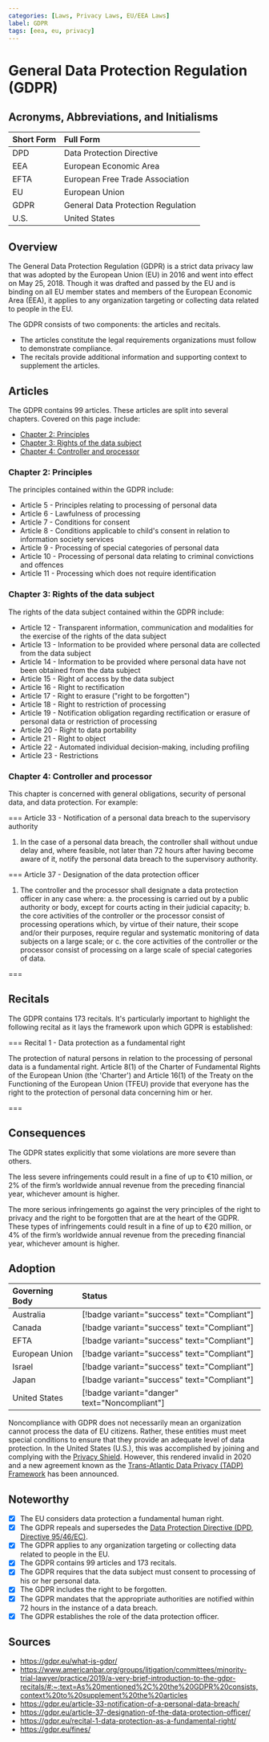 ```yaml
---
categories: [Laws, Privacy Laws, EU/EEA Laws]
label: GDPR
tags: [eea, eu, privacy]
---
```


# General Data Protection Regulation (GDPR)

## Acronyms, Abbreviations, and Initialisms

Short Form | Full Form
:--- | :---
DPD | Data Protection Directive
EEA | European Economic Area
EFTA | European Free Trade Association
EU | European Union
GDPR | General Data Protection Regulation
U.S. | United States

## Overview

The General Data Protection Regulation (GDPR) is a strict data privacy law that was adopted by the European Union (EU) in 2016 and went into effect on May 25, 2018. Though it was drafted and passed by the EU and is binding on all EU member states and members of the European Economic Area (EEA), it applies to any organization targeting or collecting data related to people in the EU.

The GDPR consists of two components: the articles and recitals.

- The articles constitute the legal requirements organizations must follow to demonstrate compliance.
- The recitals provide additional information and supporting context to supplement the articles.

## Articles

The GDPR contains 99 articles. These articles are split into several chapters. Covered on this page include:

- [Chapter 2: Principles](#chapter-2-principles)
- [Chapter 3: Rights of the data subject](#chapter-3-rights-of-the-data-subject)
- [Chapter 4: Controller and processor](#chapter-4-controller-and-processor)

### Chapter 2: Principles

The principles contained within the GDPR include:

- Article 5 - Principles relating to processing of personal data
- Article 6 - Lawfulness of processing
- Article 7 - Conditions for consent
- Article 8 - Conditions applicable to child's consent in relation to information society services
- Article 9 - Processing of special categories of personal data
- Article 10 - Processing of personal data relating to criminal convictions and offences
- Article 11 - Processing which does not require identification

### Chapter 3: Rights of the data subject

The rights of the data subject contained within the GDPR include:

- Article 12 - Transparent information, communication and modalities for the exercise of the rights of the data subject
- Article 13 - Information to be provided where personal data are collected from the data subject
- Article 14 - Information to be provided where personal data have not been obtained from the data subject
- Article 15 - Right of access by the data subject
- Article 16 - Right to rectification
- Article 17 - Right to erasure ("right to be forgotten")
- Article 18 - Right to restriction of processing
- Article 19 - Notification obligation regarding rectification or erasure of personal data or restriction of processing
- Article 20 - Right to data portability
- Article 21 - Right to object
- Article 22 - Automated individual decision-making, including profiling
- Article 23 - Restrictions

### Chapter 4: Controller and processor

This chapter is concerned with general obligations, security of personal data, and data protection. For example:

=== Article 33 - Notification of a personal data breach to the supervisory authority

1. In the case of a personal data breach, the controller shall without undue delay and, where feasible, not later than 72 hours after having become aware of it, notify the personal data breach to the supervisory authority.

=== Article 37 - Designation of the data protection officer

1. The controller and the processor shall designate a data protection officer in any case where:
    a. the processing is carried out by a public authority or body, except for courts acting in their judicial capacity;
    b. the core activities of the controller or the processor consist of processing operations which, by virtue of their nature, their scope and/or their purposes, require regular and systematic monitoring of data subjects on a large scale; or
    c. the core activities of the controller or the processor consist of processing on a large scale of special categories of data.

===

## Recitals

The GDPR contains 173 recitals. It's particularly important to highlight the following recital as it lays the framework upon which GDPR is established:

=== Recital 1 - Data protection as a fundamental right

The protection of natural persons in relation to the processing of personal data is a fundamental right. Article 8(1) of the Charter of Fundamental Rights of the European Union (the 'Charter') and Article 16(1) of the Treaty on the Functioning of the European Union (TFEU) provide that everyone has the right to the protection of personal data concerning him or her.

===

## Consequences

The GDPR states explicitly that some violations are more severe than others.

The less severe infringements could result in a fine of up to €10 million, or 2% of the firm’s worldwide annual revenue from the preceding financial year, whichever amount is higher.

The more serious infringements go against the very principles of the right to privacy and the right to be forgotten that are at the heart of the GDPR. These types of infringements could result in a fine of up to €20 million, or 4% of the firm’s worldwide annual revenue from the preceding financial year, whichever amount is higher.

## Adoption

Governing Body | Status
:--- | :---
Australia | [!badge variant="success" text="Compliant"]
Canada | [!badge variant="success" text="Compliant"]
EFTA | [!badge variant="success" text="Compliant"]
European Union | [!badge variant="success" text="Compliant"]
Israel | [!badge variant="success" text="Compliant"]
Japan | [!badge variant="success" text="Compliant"]
United States | [!badge variant="danger" text="Noncompliant"]

Noncompliance with GDPR does not necessarily mean an organization cannot process the data of EU citizens. Rather, these entities must meet special conditions to ensure that they provide an adequate level of data protection. In the United States (U.S.), this was accomplished by joining and complying with the [Privacy Shield](/laws/privacy-shield.md). However, this rendered invalid in 2020 and a new agreement known as the [Trans-Atlantic Data Privacy (TADP) Framework](/laws/tadp-framework.md) has been announced.

## Noteworthy

- [x] The EU considers data protection a fundamental human right.
- [x] The GDPR repeals and supersedes the [Data Protection Directive (DPD, Directive 95/46/EC)](/laws/directive-95-46-ec.md).
- [x] The GDPR applies to any organization targeting or collecting data related to people in the EU.
- [x] The GDPR contains 99 articles and 173 recitals.
- [x] The GDPR requires that the data subject must consent to processing of his or her personal data.
- [x] The GDPR includes the right to be forgotten.
- [x] The GDPR mandates that the appropriate authorities are notified within 72 hours in the instance of a data breach.
- [x] The GDPR establishes the role of the data protection officer.

## Sources

- https://gdpr.eu/what-is-gdpr/
- https://www.americanbar.org/groups/litigation/committees/minority-trial-lawyer/practice/2019/a-very-brief-introduction-to-the-gdpr-recitals/#:~:text=As%20mentioned%2C%20the%20GDPR%20consists,context%20to%20supplement%20the%20articles
- https://gdpr.eu/article-33-notification-of-a-personal-data-breach/
- https://gdpr.eu/article-37-designation-of-the-data-protection-officer/
- https://gdpr.eu/recital-1-data-protection-as-a-fundamental-right/
- https://gdpr.eu/fines/
